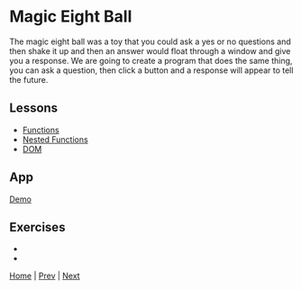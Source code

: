 # Magic Eight Ball

The magic eight ball was a toy that you could ask a yes or no questions and then shake it up and then an answer would float through a window and give you a response. We are going to create a program that does the same thing, you can ask a question, then click a button and a response will appear to tell the future.

## Lessons

- [Functions](functions)
- [Nested Functions](nested-functions)
- [DOM](dom)

## App

[Demo](demo)

## Exercises

- [](1)
- [](2)

[Home](/) | [Prev](/3-maze-game) | [Next](/5-calculator)
